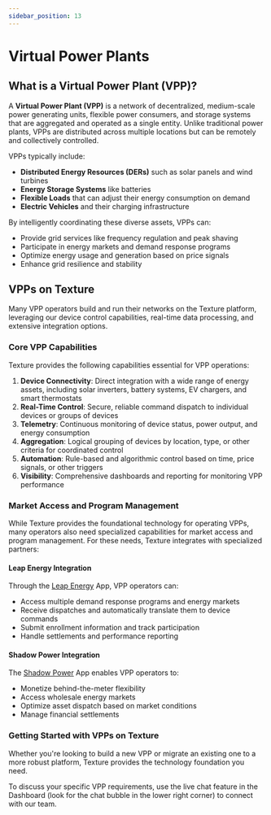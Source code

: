 ```yaml
---
sidebar_position: 13
---
```


# Virtual Power Plants

## What is a Virtual Power Plant (VPP)?

A **Virtual Power Plant (VPP)** is a network of decentralized, medium-scale power generating units, flexible power consumers, and storage systems that are aggregated and operated as a single entity. Unlike traditional power plants, VPPs are distributed across multiple locations but can be remotely and collectively controlled.

VPPs typically include:
- **Distributed Energy Resources (DERs)** such as solar panels and wind turbines
- **Energy Storage Systems** like batteries
- **Flexible Loads** that can adjust their energy consumption on demand
- **Electric Vehicles** and their charging infrastructure

By intelligently coordinating these diverse assets, VPPs can:
- Provide grid services like frequency regulation and peak shaving
- Participate in energy markets and demand response programs
- Optimize energy usage and generation based on price signals
- Enhance grid resilience and stability

## VPPs on Texture

Many VPP operators build and run their networks on the Texture platform, leveraging our device control capabilities, real-time data processing, and extensive integration options.

### Core VPP Capabilities

Texture provides the following capabilities essential for VPP operations:

1. **Device Connectivity**: Direct integration with a wide range of energy assets, including solar inverters, battery systems, EV chargers, and smart thermostats
2. **Real-Time Control**: Secure, reliable command dispatch to individual devices or groups of devices
3. **Telemetry**: Continuous monitoring of device status, power output, and energy consumption
4. **Aggregation**: Logical grouping of devices by location, type, or other criteria for coordinated control
5. **Automation**: Rule-based and algorithmic control based on time, price signals, or other triggers
6. **Visibility**: Comprehensive dashboards and reporting for monitoring VPP performance

### Market Access and Program Management

While Texture provides the foundational technology for operating VPPs, many operators also need specialized capabilities for market access and program management. For these needs, Texture integrates with specialized partners:

#### Leap Energy Integration

Through the [Leap Energy](./apps.md#leap) App, VPP operators can:
- Access multiple demand response programs and energy markets
- Receive dispatches and automatically translate them to device commands
- Submit enrollment information and track participation
- Handle settlements and performance reporting

#### Shadow Power Integration

The [Shadow Power](./apps.md#shadow-power) App enables VPP operators to:
- Monetize behind-the-meter flexibility
- Access wholesale energy markets
- Optimize asset dispatch based on market conditions
- Manage financial settlements

### Getting Started with VPPs on Texture

Whether you're looking to build a new VPP or migrate an existing one to a more robust platform, Texture provides the technology foundation you need.

To discuss your specific VPP requirements, use the live chat feature in the Dashboard (look for the chat bubble in the lower right corner) to connect with our team.